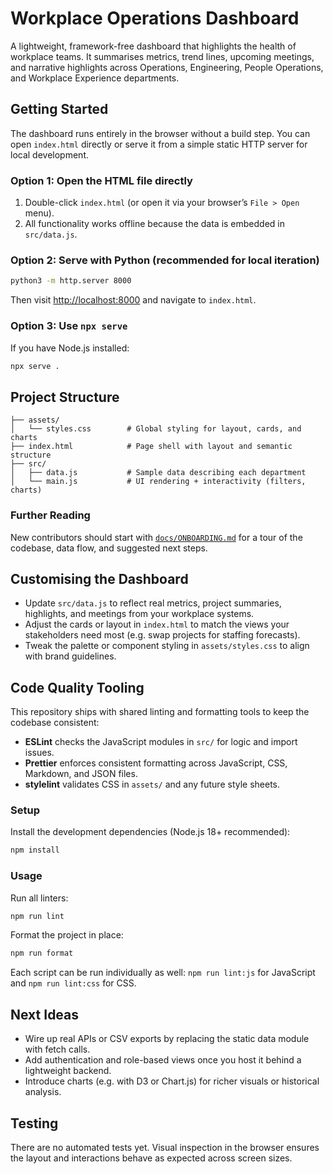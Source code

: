 # Workplace Operations Dashboard

A lightweight, framework-free dashboard that highlights the health of workplace teams. It
summarises metrics, trend lines, upcoming meetings, and narrative highlights across
Operations, Engineering, People Operations, and Workplace Experience departments.

## Getting Started

The dashboard runs entirely in the browser without a build step. You can open `index.html`
directly or serve it from a simple static HTTP server for local development.

### Option 1: Open the HTML file directly

1. Double-click `index.html` (or open it via your browser’s `File > Open` menu).
2. All functionality works offline because the data is embedded in `src/data.js`.

### Option 2: Serve with Python (recommended for local iteration)

```bash
python3 -m http.server 8000
```

Then visit [http://localhost:8000](http://localhost:8000) and navigate to
`index.html`.

### Option 3: Use `npx serve`

If you have Node.js installed:

```bash
npx serve .
```

## Project Structure

```
├── assets/
│   └── styles.css        # Global styling for layout, cards, and charts
├── index.html            # Page shell with layout and semantic structure
├── src/
│   ├── data.js           # Sample data describing each department
│   └── main.js           # UI rendering + interactivity (filters, charts)
```

### Further Reading

New contributors should start with [`docs/ONBOARDING.md`](docs/ONBOARDING.md) for a tour of
the codebase, data flow, and suggested next steps.

## Customising the Dashboard

* Update `src/data.js` to reflect real metrics, project summaries, highlights, and
  meetings from your workplace systems.
* Adjust the cards or layout in `index.html` to match the views your stakeholders need
  most (e.g. swap projects for staffing forecasts).
* Tweak the palette or component styling in `assets/styles.css` to align with brand
  guidelines.


## Code Quality Tooling

This repository ships with shared linting and formatting tools to keep the codebase
consistent:

* **ESLint** checks the JavaScript modules in `src/` for logic and import issues.
* **Prettier** enforces consistent formatting across JavaScript, CSS, Markdown, and JSON files.
* **stylelint** validates CSS in `assets/` and any future style sheets.

### Setup

Install the development dependencies (Node.js 18+ recommended):

```bash
npm install
```

### Usage

Run all linters:

```bash
npm run lint
```

Format the project in place:

```bash
npm run format
```

Each script can be run individually as well: `npm run lint:js` for JavaScript and
`npm run lint:css` for CSS.

## Next Ideas

* Wire up real APIs or CSV exports by replacing the static data module with fetch calls.
* Add authentication and role-based views once you host it behind a lightweight backend.
* Introduce charts (e.g. with D3 or Chart.js) for richer visuals or historical analysis.

## Testing

There are no automated tests yet. Visual inspection in the browser ensures the layout and
interactions behave as expected across screen sizes.
